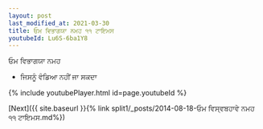 ```yaml
---
layout: post
last_modified_at: 2021-03-30
title: ਓਮ ਵਿਭਾਗਯਾ ਨਮਹ ੧੧ ਟਾਇਮਸ
youtubeId: Lu6S-6ba1Y8
---
```

 
 
 ਓਮ ਵਿਭਾਗਯਾ ਨਮਹ  
 
 -  ਜਿਸਨੂੰ ਵੰਡਿਆ ਨਹੀਂ ਜਾ ਸਕਦਾ 
 
  
 
  
 
 
 
 
 
 


{% include youtubePlayer.html id=page.youtubeId %}
 
[Next]({{ site.baseurl }}{% link  split1/_posts/2014-08-18-ਓਮ ਵਿਸ੍ਵਬਹਾਵੇ ਨਮਹ ੧੧ ਟਾਇਮਸ.md%})
 
